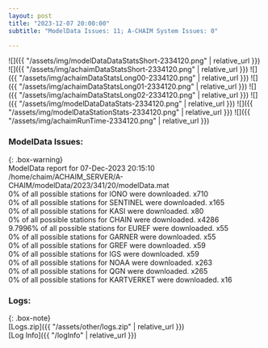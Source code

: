 ```yaml
---
layout: post
title: "2023-12-07 20:00:00"
subtitle: "ModelData Issues: 11; A-CHAIM System Issues: 0"

---
```


![]({{ "/assets/img/modelDataDataStatsShort-2334120.png" | relative_url }})
![]({{ "/assets/img/achaimDataStatsShort-2334120.png" | relative_url }})
![]({{ "/assets/img/achaimDataStatsLong00-2334120.png" | relative_url }})
![]({{ "/assets/img/achaimDataStatsLong01-2334120.png" | relative_url }})
![]({{ "/assets/img/achaimDataStatsLong02-2334120.png" | relative_url }})
![]({{ "/assets/img/modelDataDataStats-2334120.png" | relative_url }})
![]({{ "/assets/img/modelDataStationStats-2334120.png" | relative_url }})
![]({{ "/assets/img/achaimRunTime-2334120.png" | relative_url }})


### ModelData Issues:  
  
{: .box-warning}  
 ModelData report for 07-Dec-2023 20:15:10   
 /home/chaim/ACHAIM_SERVER/A-CHAIM/modelData/2023/341/20/modelData.mat   
 0% of all possible stations for IONO were downloaded. x710   
 0% of all possible stations for SENTINEL were downloaded. x165   
 0% of all possible stations for KASI were downloaded. x80   
 0% of all possible stations for CHAIN were downloaded. x4286   
 9.7996% of all possible stations for EUREF were downloaded. x55   
 0% of all possible stations for GARNER were downloaded. x55   
 0% of all possible stations for GREF were downloaded. x59   
 0% of all possible stations for IGS were downloaded. x59   
 0% of all possible stations for NOAA were downloaded. x263   
 0% of all possible stations for QGN were downloaded. x265   
 0% of all possible stations for KARTVERKET were downloaded. x16   
  


### Logs:  
  
{: .box-note}  
[Logs.zip]({{ "/assets/other/logs.zip" | relative_url }})  
[Log Info]({{ "/logInfo" | relative_url }})  
